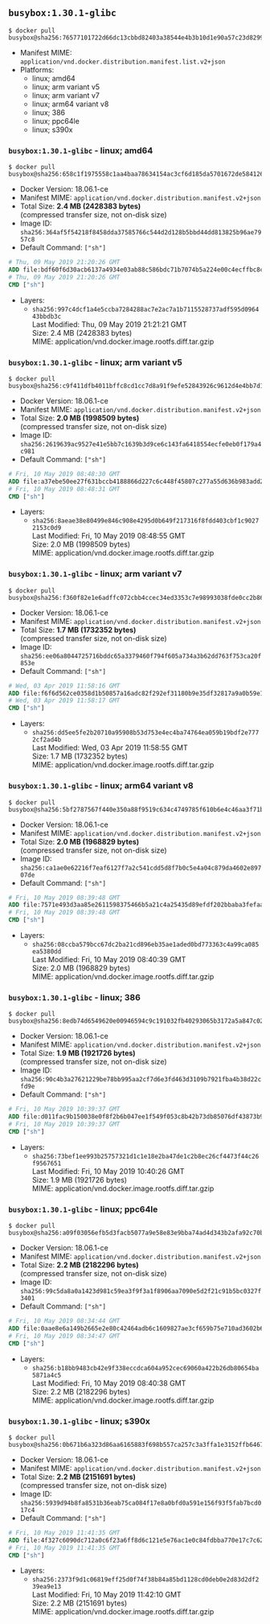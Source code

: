 ## `busybox:1.30.1-glibc`

```console
$ docker pull busybox@sha256:76577101722d66dc13cbbd82403a38544e4b3b10d1e90a57c23d829926cfc64c
```

-	Manifest MIME: `application/vnd.docker.distribution.manifest.list.v2+json`
-	Platforms:
	-	linux; amd64
	-	linux; arm variant v5
	-	linux; arm variant v7
	-	linux; arm64 variant v8
	-	linux; 386
	-	linux; ppc64le
	-	linux; s390x

### `busybox:1.30.1-glibc` - linux; amd64

```console
$ docker pull busybox@sha256:658c1f1975558c1aa4baa78634154ac3cf6d185da5701672de584126fc7fcbf5
```

-	Docker Version: 18.06.1-ce
-	Manifest MIME: `application/vnd.docker.distribution.manifest.v2+json`
-	Total Size: **2.4 MB (2428383 bytes)**  
	(compressed transfer size, not on-disk size)
-	Image ID: `sha256:364af5f54218f8458dda37585766c544d2d128b5bbd44dd813825b96ae7957c8`
-	Default Command: `["sh"]`

```dockerfile
# Thu, 09 May 2019 21:20:26 GMT
ADD file:bdf60f6d30acb6137a4934e03ab88c586bdc71b7074b5a224e00c4ecffbc8cce in / 
# Thu, 09 May 2019 21:20:26 GMT
CMD ["sh"]
```

-	Layers:
	-	`sha256:997c4dcf1a4e5ccba7284288ac7e2ac7a1b7115528737adf595d096443bbdb3c`  
		Last Modified: Thu, 09 May 2019 21:21:21 GMT  
		Size: 2.4 MB (2428383 bytes)  
		MIME: application/vnd.docker.image.rootfs.diff.tar.gzip

### `busybox:1.30.1-glibc` - linux; arm variant v5

```console
$ docker pull busybox@sha256:c9f411dfb4011bffc8cd1cc7d8a91f9efe52843926c9612d4e4bb7d148af9c3f
```

-	Docker Version: 18.06.1-ce
-	Manifest MIME: `application/vnd.docker.distribution.manifest.v2+json`
-	Total Size: **2.0 MB (1998509 bytes)**  
	(compressed transfer size, not on-disk size)
-	Image ID: `sha256:2619639ac9527e41e5bb7c1639b3d9ce6c143fa6418554ecfe0eb0f179a4c981`
-	Default Command: `["sh"]`

```dockerfile
# Fri, 10 May 2019 08:48:30 GMT
ADD file:a37ebe50ee27f631bccb4188866d227c6c448f45807c277a55d636b983add2d3 in / 
# Fri, 10 May 2019 08:48:31 GMT
CMD ["sh"]
```

-	Layers:
	-	`sha256:8aeae38e80499e846c908e4295d0b649f217316f8fdd403cbf1c90272153c0d9`  
		Last Modified: Fri, 10 May 2019 08:48:55 GMT  
		Size: 2.0 MB (1998509 bytes)  
		MIME: application/vnd.docker.image.rootfs.diff.tar.gzip

### `busybox:1.30.1-glibc` - linux; arm variant v7

```console
$ docker pull busybox@sha256:f360f82e1e6adffc072cbb4ccec34ed3353c7e98993038fde0cc2b8666a5b7f2
```

-	Docker Version: 18.06.1-ce
-	Manifest MIME: `application/vnd.docker.distribution.manifest.v2+json`
-	Total Size: **1.7 MB (1732352 bytes)**  
	(compressed transfer size, not on-disk size)
-	Image ID: `sha256:ee06a8044725716bddc65a3379460f794f605a734a3b62dd763f753ca20f853e`
-	Default Command: `["sh"]`

```dockerfile
# Wed, 03 Apr 2019 11:58:16 GMT
ADD file:f6f6d562ce0358d1b50857a16adc82f292ef31180b9e35df32817a9a0b59e1b7 in / 
# Wed, 03 Apr 2019 11:58:17 GMT
CMD ["sh"]
```

-	Layers:
	-	`sha256:dd5ee5fe2b20710a95908b53d753e4ec4ba74764ea059b19bdf2e7772cf2ad4b`  
		Last Modified: Wed, 03 Apr 2019 11:58:55 GMT  
		Size: 1.7 MB (1732352 bytes)  
		MIME: application/vnd.docker.image.rootfs.diff.tar.gzip

### `busybox:1.30.1-glibc` - linux; arm64 variant v8

```console
$ docker pull busybox@sha256:5bf2787567f440e350a88f9519c634c4749785f610b6e4c46aa3f71b87356a90
```

-	Docker Version: 18.06.1-ce
-	Manifest MIME: `application/vnd.docker.distribution.manifest.v2+json`
-	Total Size: **2.0 MB (1968829 bytes)**  
	(compressed transfer size, not on-disk size)
-	Image ID: `sha256:ca1ae0e62216f7eaf6127f7a2c541cdd5d8f7b0c5e4a04c879da4602e89707de`
-	Default Command: `["sh"]`

```dockerfile
# Fri, 10 May 2019 08:39:48 GMT
ADD file:7571e493d3aa85e2611598375466b5a21c4a25435d89efdf202bbaba3fefaa7c in / 
# Fri, 10 May 2019 08:39:48 GMT
CMD ["sh"]
```

-	Layers:
	-	`sha256:08ccba579bcc67dc2ba21cd896eb35ae1aded0bd773363c4a99ca085ea5380dd`  
		Last Modified: Fri, 10 May 2019 08:40:39 GMT  
		Size: 2.0 MB (1968829 bytes)  
		MIME: application/vnd.docker.image.rootfs.diff.tar.gzip

### `busybox:1.30.1-glibc` - linux; 386

```console
$ docker pull busybox@sha256:8edb74d6549620e00946594c9c191032fb40293065b3172a5a847c02a3d68163
```

-	Docker Version: 18.06.1-ce
-	Manifest MIME: `application/vnd.docker.distribution.manifest.v2+json`
-	Total Size: **1.9 MB (1921726 bytes)**  
	(compressed transfer size, not on-disk size)
-	Image ID: `sha256:90c4b3a27621229be78bb995aa2cf7d6e3fd463d3109b7921fba4b38d22cfd9e`
-	Default Command: `["sh"]`

```dockerfile
# Fri, 10 May 2019 10:39:37 GMT
ADD file:d011fac9b150038e0f8f2b6b047ee1f549f053c8b42b73db85076df43873b9bd in / 
# Fri, 10 May 2019 10:39:37 GMT
CMD ["sh"]
```

-	Layers:
	-	`sha256:73bef1ee993b25757321d1c1e18e2ba47de1c2b8ec26cf4473f44c26f9567651`  
		Last Modified: Fri, 10 May 2019 10:40:26 GMT  
		Size: 1.9 MB (1921726 bytes)  
		MIME: application/vnd.docker.image.rootfs.diff.tar.gzip

### `busybox:1.30.1-glibc` - linux; ppc64le

```console
$ docker pull busybox@sha256:a09f03056efb5d3facb5077a9e58e83e9bba74ad4d343b2afa92c70b5ae01e2b
```

-	Docker Version: 18.06.1-ce
-	Manifest MIME: `application/vnd.docker.distribution.manifest.v2+json`
-	Total Size: **2.2 MB (2182296 bytes)**  
	(compressed transfer size, not on-disk size)
-	Image ID: `sha256:99c5da8a0a1423d981c59ea3f9f3a1f8906aa7090e5d2f21c91b5bc0327f3401`
-	Default Command: `["sh"]`

```dockerfile
# Fri, 10 May 2019 08:34:44 GMT
ADD file:0aae8e6a149b2665e2e80c42464adb6c1609827ae3cf659b75e710ad3602b6fc in / 
# Fri, 10 May 2019 08:34:47 GMT
CMD ["sh"]
```

-	Layers:
	-	`sha256:b18bb9483cb42e9f338eccdca604a952cec69060a422b26db80654ba5871a4c5`  
		Last Modified: Fri, 10 May 2019 08:40:38 GMT  
		Size: 2.2 MB (2182296 bytes)  
		MIME: application/vnd.docker.image.rootfs.diff.tar.gzip

### `busybox:1.30.1-glibc` - linux; s390x

```console
$ docker pull busybox@sha256:0b671b6a323d86aa6165883f698b557ca257c3a3ffa1e3152ffb6467e7ac11b3
```

-	Docker Version: 18.06.1-ce
-	Manifest MIME: `application/vnd.docker.distribution.manifest.v2+json`
-	Total Size: **2.2 MB (2151691 bytes)**  
	(compressed transfer size, not on-disk size)
-	Image ID: `sha256:5939d94b8fa8531b36eab75ca084f17e8a0bfd0a591e156f93f5fab7bcd017c4`
-	Default Command: `["sh"]`

```dockerfile
# Fri, 10 May 2019 11:41:35 GMT
ADD file:4f327c6090dc712a0c6f23a6ff8d6c121e5e76ac1e0c84fdbba770e17c7c6297 in / 
# Fri, 10 May 2019 11:41:35 GMT
CMD ["sh"]
```

-	Layers:
	-	`sha256:2373f9d1c06819eff25d0f74f38b84a85bd1128cd0deb0e2d83d2df239ea9e13`  
		Last Modified: Fri, 10 May 2019 11:42:10 GMT  
		Size: 2.2 MB (2151691 bytes)  
		MIME: application/vnd.docker.image.rootfs.diff.tar.gzip
